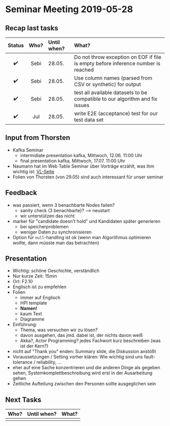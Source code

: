 # Seminar Meeting 2019-05-28

## Recap last tasks

| Status | Who?  | Until when?   | What? |
| :----: | :---: | :------------ | :---- |
| :heavy_check_mark: | Sebi | 28.05. | Do not throw exception on EOF if file is empty before inference number is reached |
| :heavy_check_mark: | Sebi | 28.05. | Use column names (parsed from CSV or synthetic) for output |
| :heavy_check_mark: | Sebi | 28.05. | test all available datasets to be compatible to our algorithm and fix issues |
| :heavy_check_mark: | Jul  | 28.05. | write E2E (acceptance) test for our test data set |

## Input from Thorsten

- Kafka Seminar
  - intermidiate presentation kafka, Mittwoch, 12.06. 11:00 Uhr
  - final presentation kafka, Mittwoch, 17.07. 11:00 Uhr
- Naumann hat im Web Table Seminar über Vorträge erzählt, was ihm wichtig ist: [VL-Seite](https://hpi.de/naumann/teaching/teaching/ss-19/processing-web-tables.html)
- Folien von Thorsten (von 29.05) sind auch interessant für unser seminar

## Feedback

- was passiert, wenn 3 benachbarte Nodes failen?
  - sanity check (3 benachbarte)? --> neustart
  - wir unterstützen das nicht
- marker für "candidate doesn't hold" und Kandidaten später generieren
  - bei speicherproblemen
  - weniger Daten zu synchronisieren
- Option für `null`-handling ist ok (wenn man Algorithmus optimieren wollte, dann müsste man das betrachten)

## Presentation

- Wichtig: schöne Geschichte, verständlich
- Nur kurze Zeit: 15min
- Ort: F2.10
- Englisch ist zu empfehlen
- Folien
  - immer auf Englisch
  - HPI template
  - **Namen!**
  - kaum Text
  - Diagramme
- Einführung:
  - Thema, was versuchen wir zu lösen?
  - davon ausgehen, das jmd. dabei ist, der nichts davon weiß
  - Akka?, Actor Programming? jedes Fachwort kurz beschreiben (was ist der Kern?)
- nicht auf "Thank you" enden: Summary slide, die Diskussion anstößt
- Voraussetzungen / Setting vorher klären: Wie wichtig sind uns fault-tolerance / reliability, ...
- eher auf eine Sache konzentrieren und die anderen Dinge als gegeben sehen, Systemkomplettbeschreibung wird erst in der Ausarbeitung gehen
- Zeitliche Aufteilung zwischen den Personen sollte ausgeglichen sein



## Next Tasks

| Who?  | Until when?   | What? |
| :---: | :------------ | :---- |
|  |  |  |